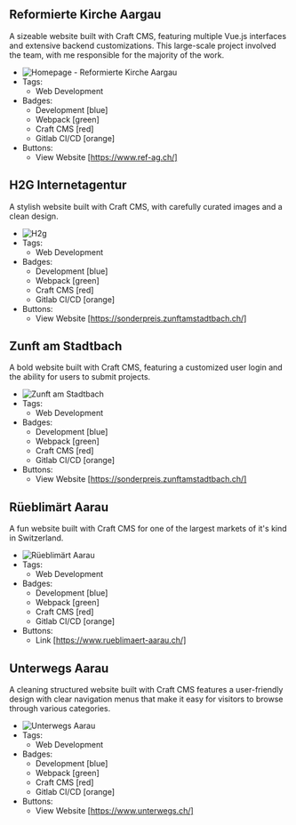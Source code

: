 ## Reformierte Kirche Aargau
A sizeable website built with Craft CMS, featuring multiple Vue.js interfaces and extensive backend customizations. This large-scale project involved the team, with me responsible for the majority of the work.
- ![Homepage - Reformierte Kirche Aargau](../assets/web-projects/refki-mockup.webp)
- Tags:
  - Web Development
- Badges:
  - Development [blue]
  - Webpack [green]
  - Craft CMS [red]
  - Gitlab CI/CD [orange]
- Buttons:
  - View Website [https://www.ref-ag.ch/]

## H2G Internetagentur
A stylish website built with Craft CMS, with carefully curated images and a clean design.
- ![H2g](../assets/web-projects/h2g-mockup.webp)
- Tags:
  - Web Development
- Badges:
  - Development [blue]
  - Webpack [green]
  - Craft CMS [red]
  - Gitlab CI/CD [orange]
- Buttons:
  - View Website [https://sonderpreis.zunftamstadtbach.ch/]

## Zunft am Stadtbach
A bold website built with Craft CMS, featuring a customized user login and the ability for users to submit projects.
- ![Zunft am Stadtbach](../assets/web-projects/zunftamstadtbach-mockup.webp)
- Tags: 
  - Web Development
- Badges:
  - Development [blue]
  - Webpack [green]
  - Craft CMS [red]
  - Gitlab CI/CD [orange]
- Buttons:
  - View Website [https://sonderpreis.zunftamstadtbach.ch/]

## Rüeblimärt Aarau
A fun website built with Craft CMS for one of the largest markets of it's kind in Switzerland.
- ![Rüeblimärt Aarau](../assets/web-projects/rueblimaert-aarau-mockup.webp)
- Tags:
  - Web Development
- Badges:
  - Development [blue]
  - Webpack [green]
  - Craft CMS [red]
  - Gitlab CI/CD [orange]
- Buttons:
  - Link [https://www.rueblimaert-aarau.ch/]

## Unterwegs Aarau
A cleaning structured website built with Craft CMS features a user-friendly design with clear navigation menus that make it easy for visitors to browse through various categories.
- ![Unterwegs Aarau](../assets/web-projects/unterwegs-mockup.webp)
- Tags:
  - Web Development
- Badges:
  - Development [blue]
  - Webpack [green]
  - Craft CMS [red]
  - Gitlab CI/CD [orange]
- Buttons:
  - View Website [https://www.unterwegs.ch/]

